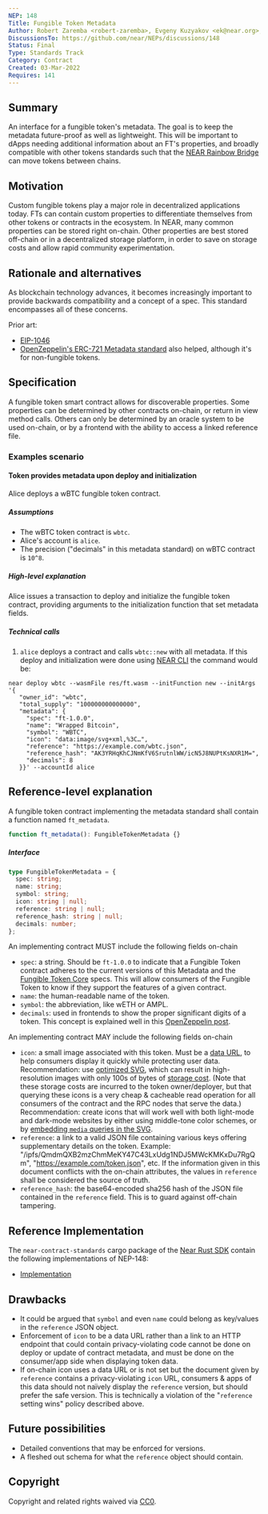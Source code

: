 ```yaml
---
NEP: 148
Title: Fungible Token Metadata
Author: Robert Zaremba <robert-zaremba>, Evgeny Kuzyakov <ek@near.org>, @oysterpack
DiscussionsTo: https://github.com/near/NEPs/discussions/148
Status: Final
Type: Standards Track
Category: Contract
Created: 03-Mar-2022
Requires: 141
---
```


## Summary

An interface for a fungible token's metadata. The goal is to keep the metadata future-proof as well as lightweight. This will be important to dApps needing additional information about an FT's properties, and broadly compatible with other tokens standards such that the [NEAR Rainbow Bridge](https://near.org/blog/eth-near-rainbow-bridge/) can move tokens between chains.

## Motivation

Custom fungible tokens play a major role in decentralized applications today. FTs can contain custom properties to differentiate themselves from other tokens or contracts in the ecosystem. In NEAR, many common properties can be stored right on-chain. Other properties are best stored off-chain or in a decentralized storage platform, in order to save on storage costs and allow rapid community experimentation.

## Rationale and alternatives

As blockchain technology advances, it becomes increasingly important to provide backwards compatibility and a concept of a spec. This standard encompasses all of these concerns.

Prior art:

- [EIP-1046](https://eips.ethereum.org/EIPS/eip-1046)
- [OpenZeppelin's ERC-721 Metadata standard](https://docs.openzeppelin.com/contracts/2.x/api/token/erc721#ERC721Metadata) also helped, although it's for non-fungible tokens.

## Specification

A fungible token smart contract allows for discoverable properties. Some properties can be determined by other contracts on-chain, or return in view method calls. Others can only be determined by an oracle system to be used on-chain, or by a frontend with the ability to access a linked reference file.

### Examples scenario

#### Token provides metadata upon deploy and initialization

Alice deploys a wBTC fungible token contract.

##### Assumptions

- The wBTC token contract is `wbtc`.
- Alice's account is `alice`.
- The precision ("decimals" in this metadata standard) on wBTC contract is `10^8`.

##### High-level explanation

Alice issues a transaction to deploy and initialize the fungible token contract, providing arguments to the initialization function that set metadata fields.

##### Technical calls

1. `alice` deploys a contract and calls `wbtc::new` with all metadata. If this deploy and initialization were done using [NEAR CLI](https://docs.near.org/tools/near-cli) the command would be:

```shell
near deploy wbtc --wasmFile res/ft.wasm --initFunction new --initArgs '{
   "owner_id": "wbtc",
   "total_supply": "100000000000000",
   "metadata": {
     "spec": "ft-1.0.0",
     "name": "Wrapped Bitcoin",
     "symbol": "WBTC",
     "icon": "data:image/svg+xml,%3C…",
     "reference": "https://example.com/wbtc.json",
     "reference_hash": "AK3YRHqKhCJNmKfV6SrutnlWW/icN5J8NUPtKsNXR1M=",
     "decimals": 8
   }}' --accountId alice
```

## Reference-level explanation

A fungible token contract implementing the metadata standard shall contain a function named `ft_metadata`.

```ts
function ft_metadata(): FungibleTokenMetadata {}
```

##### Interface

```ts
type FungibleTokenMetadata = {
  spec: string;
  name: string;
  symbol: string;
  icon: string | null;
  reference: string | null;
  reference_hash: string | null;
  decimals: number;
};
```

An implementing contract MUST include the following fields on-chain

- `spec`: a string. Should be `ft-1.0.0` to indicate that a Fungible Token contract adheres to the current versions of this Metadata and the [Fungible Token Core][FT Core] specs. This will allow consumers of the Fungible Token to know if they support the features of a given contract.
- `name`: the human-readable name of the token.
- `symbol`: the abbreviation, like wETH or AMPL.
- `decimals`: used in frontends to show the proper significant digits of a token. This concept is explained well in this [OpenZeppelin post](https://docs.openzeppelin.com/contracts/3.x/erc20#a-note-on-decimals).

An implementing contract MAY include the following fields on-chain

- `icon`: a small image associated with this token. Must be a [data URL](https://developer.mozilla.org/en-US/docs/Web/HTTP/Basics_of_HTTP/Data_URIs), to help consumers display it quickly while protecting user data. Recommendation: use [optimized SVG](https://codepen.io/tigt/post/optimizing-svgs-in-data-uris), which can result in high-resolution images with only 100s of bytes of [storage cost](https://docs.near.org/concepts/storage/storage-staking). (Note that these storage costs are incurred to the token owner/deployer, but that querying these icons is a very cheap & cacheable read operation for all consumers of the contract and the RPC nodes that serve the data.) Recommendation: create icons that will work well with both light-mode and dark-mode websites by either using middle-tone color schemes, or by [embedding `media` queries in the SVG](https://timkadlec.com/2013/04/media-queries-within-svg/).
- `reference`: a link to a valid JSON file containing various keys offering supplementary details on the token. Example: "/ipfs/QmdmQXB2mzChmMeKY47C43LxUdg1NDJ5MWcKMKxDu7RgQm", "https://example.com/token.json", etc. If the information given in this document conflicts with the on-chain attributes, the values in `reference` shall be considered the source of truth.
- `reference_hash`: the base64-encoded sha256 hash of the JSON file contained in the `reference` field. This is to guard against off-chain tampering.

## Reference Implementation

The `near-contract-standards` cargo package of the [Near Rust SDK](https://github.com/near/near-sdk-rs) contain the following implementations of NEP-148:

- [Implementation](https://github.com/near/near-sdk-rs/blob/master/near-contract-standards/src/fungible_token/metadata.rs)

## Drawbacks

- It could be argued that `symbol` and even `name` could belong as key/values in the `reference` JSON object.
- Enforcement of `icon` to be a data URL rather than a link to an HTTP endpoint that could contain privacy-violating code cannot be done on deploy or update of contract metadata, and must be done on the consumer/app side when displaying token data.
- If on-chain icon uses a data URL or is not set but the document given by `reference` contains a privacy-violating `icon` URL, consumers & apps of this data should not naïvely display the `reference` version, but should prefer the safe version. This is technically a violation of the "`reference` setting wins" policy described above.

## Future possibilities

- Detailed conventions that may be enforced for versions.
- A fleshed out schema for what the `reference` object should contain.

## Copyright

Copyright and related rights waived via [CC0](https://creativecommons.org/publicdomain/zero/1.0/).

[FT Core]: ../specs/Standards/Tokens/FungibleToken/Core.md
